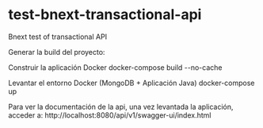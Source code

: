 # test-bnext-transactional-api
Bnext test of transactional API

Generar la build del proyecto:

Construir la aplicación Docker
docker-compose build --no-cache

Levantar el entorno Docker (MongoDB + Aplicación Java)
docker-compose up

Para ver la documentación de la api, una vez levantada la aplicación, acceder a:
http://localhost:8080/api/v1/swagger-ui/index.html
